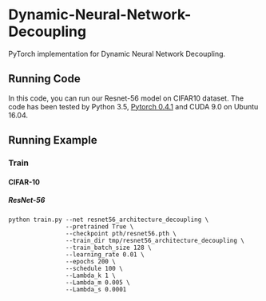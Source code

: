# Dynamic-Neural-Network-Decoupling

PyTorch implementation for Dynamic Neural Network Decoupling.

## Running Code

In this code, you can run our Resnet-56 model on CIFAR10 dataset. The code has been tested by Python 3.5, [Pytorch 0.4.1](https://pytorch.org/) and CUDA 9.0 on Ubuntu 16.04.

## Running Example

### Train

#### CIFAR-10

##### ResNet-56

```shell
python train.py --net resnet56_architecture_decoupling \
                --pretrained True \
                --checkpoint pth/resnet56.pth \
                --train_dir tmp/resnet56_architecture_decoupling \
                --train_batch_size 128 \
                --learning_rate 0.01 \
                --epochs 200 \
                --schedule 100 \
                --Lambda_k 1 \
                --Lambda_m 0.005 \
                --Lambda_s 0.0001
```

